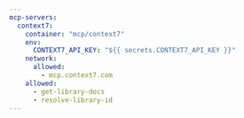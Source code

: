 ```yaml
---
mcp-servers:
  context7:
    container: "mcp/context7"
    env:
      CONTEXT7_API_KEY: "${{ secrets.CONTEXT7_API_KEY }}"
    network:
      allowed:
        - mcp.context7.com
    allowed:
      - get-library-docs
      - resolve-library-id
---
```


<!--

# Context7 MCP Server
# Vector database and semantic search from Upstash
#
# Provides semantic search capabilities over your data using vector embeddings
# Documentation: https://github.com/upstash/context7
#
# Available tools:
#   - get-library-docs: Get library documentation
#   - resolve-library-id: Resolve library identifiers
#
# Usage:
#   imports:
#     - shared/mcp/context7-mcp.md

-->
